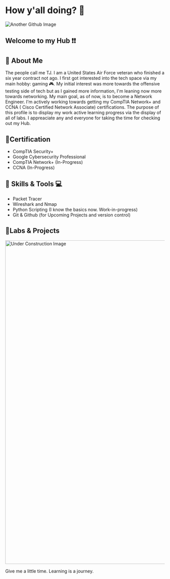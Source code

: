 # How y'all doing? 👋

![Another Github Image](https://github.com/user-attachments/assets/3ee142ef-d507-4ada-b2ec-23cbb2039a50)

## Welcome to my Hub ❗❗


## 🫅 About Me
The people call me TJ. I am a United States Air Force veteran who finished a six year contract not ago. I first got interested into the tech space via my main hobby: gaming 🎮. My initial interest was more towards the offensive testing side of tech but as 
I gained more information, I'm leaning now more towards networking. My main goal, as of now, is to become a Network Engineer. I'm actively working towards getting my CompTIA Network+ and CCNA ( Cisco Certified Network Associate) certifications. The purpose of this
profile is to display my work active learning progress via the display of all of labs. I appreaciate any and everyone for taking the time for checking out my Hub.

## 🥇Certification
- CompTIA Security+
- Google Cybersecurity Professional
- CompTIA Network+ (In-Progress)
- CCNA (In-Progress)

## 🧰 Skills & Tools 💻
- Packet Tracer
- Wireshark and Nmap
- Python Scripting (I know the basics now. Work-in-progress)
- Git & Github (for Upcoming Projects and version control)

## 🥼Labs & Projects
<img width="1024" height="1024" alt="Under Construction Image" src="https://github.com/user-attachments/assets/29c79b5e-6b3d-4057-82db-a987dd851016" />

Give me a little time. Learning is a journey.


